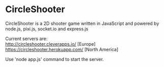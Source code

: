 # CircleShooter

CircleShooter is a 2D shooter game written in JavaScript and powered by node.js, pixi.js, socket.io and express.js

Current servers are:  
http://circleshooter.cleverapps.io/ [Europe]  
https://circleshooter.herokuapp.com/ [North America]

Use 'node app.js' command to start the server.
